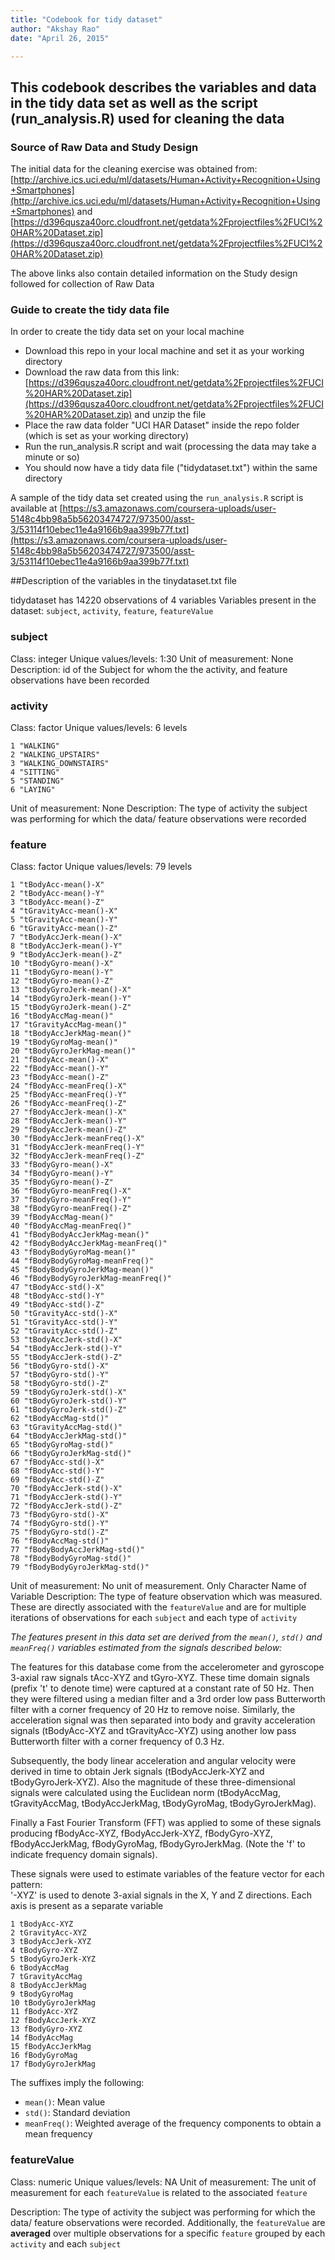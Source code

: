 ```yaml
---
title: "Codebook for tidy dataset"
author: "Akshay Rao"
date: "April 26, 2015"

---
```


## This codebook describes the variables and data in the tidy data set as well as the script (run_analysis.R) used for cleaning the data

### Source of Raw Data and Study Design
The initial data for the cleaning exercise was obtained from:
[http://archive.ics.uci.edu/ml/datasets/Human+Activity+Recognition+Using+Smartphones](http://archive.ics.uci.edu/ml/datasets/Human+Activity+Recognition+Using+Smartphones)
and 
[https://d396qusza40orc.cloudfront.net/getdata%2Fprojectfiles%2FUCI%20HAR%20Dataset.zip](https://d396qusza40orc.cloudfront.net/getdata%2Fprojectfiles%2FUCI%20HAR%20Dataset.zip)

The above links also contain detailed information on the Study design followed for collection of Raw Data

 
### Guide to create the tidy data file

In order to create the tidy data set on your local machine
- Download this repo in your local machine and set it as your working directory
- Download the raw data from this link:[https://d396qusza40orc.cloudfront.net/getdata%2Fprojectfiles%2FUCI%20HAR%20Dataset.zip](https://d396qusza40orc.cloudfront.net/getdata%2Fprojectfiles%2FUCI%20HAR%20Dataset.zip) and unzip the file
- Place the raw data folder "UCI HAR Dataset" inside the repo folder (which is set as your working directory)
- Run the run_analysis.R script and wait (processing the data may take a minute or so)
- You should now have a tidy data file ("tidydataset.txt") within the same directory

A sample of the tidy data set created using the `run_analysis.R` script is available at [https://s3.amazonaws.com/coursera-uploads/user-5148c4bb98a5b56203474727/973500/asst-3/53114f10ebec11e4a9166b9aa399b77f.txt](https://s3.amazonaws.com/coursera-uploads/user-5148c4bb98a5b56203474727/973500/asst-3/53114f10ebec11e4a9166b9aa399b77f.txt)

##Description of the variables in the tinydataset.txt file
 
tidydataset has 14220 observations of 4 variables
Variables present in the dataset: `subject`, `activity`, `feature`, `featureValue`

### subject
Class: integer
Unique values/levels: 1:30
Unit of measurement: None
Description: id of the Subject for whom the the activity, and feature observations have been recorded

### activity
Class: factor
Unique values/levels: 6 levels

	1 "WALKING"
	2 "WALKING_UPSTAIRS"
	3 "WALKING_DOWNSTAIRS"
	4 "SITTING"
	5 "STANDING"
	6 "LAYING"
Unit of measurement: None
Description: The type of activity the subject was performing for which the data/ feature observations were recorded

### feature
Class: factor
Unique values/levels: 79 levels

	1 "tBodyAcc-mean()-X"
	2 "tBodyAcc-mean()-Y"
	3 "tBodyAcc-mean()-Z"
	4 "tGravityAcc-mean()-X"
	5 "tGravityAcc-mean()-Y"
	6 "tGravityAcc-mean()-Z"
	7 "tBodyAccJerk-mean()-X"
	8 "tBodyAccJerk-mean()-Y"
	9 "tBodyAccJerk-mean()-Z"
	10 "tBodyGyro-mean()-X"
	11 "tBodyGyro-mean()-Y"
	12 "tBodyGyro-mean()-Z"
	13 "tBodyGyroJerk-mean()-X"
	14 "tBodyGyroJerk-mean()-Y"
	15 "tBodyGyroJerk-mean()-Z"
	16 "tBodyAccMag-mean()"
	17 "tGravityAccMag-mean()"
	18 "tBodyAccJerkMag-mean()"
	19 "tBodyGyroMag-mean()"
	20 "tBodyGyroJerkMag-mean()"
	21 "fBodyAcc-mean()-X"
	22 "fBodyAcc-mean()-Y"
	23 "fBodyAcc-mean()-Z"
	24 "fBodyAcc-meanFreq()-X"
	25 "fBodyAcc-meanFreq()-Y"
	26 "fBodyAcc-meanFreq()-Z"
	27 "fBodyAccJerk-mean()-X"
	28 "fBodyAccJerk-mean()-Y"
	29 "fBodyAccJerk-mean()-Z"
	30 "fBodyAccJerk-meanFreq()-X"
	31 "fBodyAccJerk-meanFreq()-Y"
	32 "fBodyAccJerk-meanFreq()-Z"
	33 "fBodyGyro-mean()-X"
	34 "fBodyGyro-mean()-Y"
	35 "fBodyGyro-mean()-Z"
	36 "fBodyGyro-meanFreq()-X"
	37 "fBodyGyro-meanFreq()-Y"
	38 "fBodyGyro-meanFreq()-Z"
	39 "fBodyAccMag-mean()"
	40 "fBodyAccMag-meanFreq()"
	41 "fBodyBodyAccJerkMag-mean()"
	42 "fBodyBodyAccJerkMag-meanFreq()"
	43 "fBodyBodyGyroMag-mean()"
	44 "fBodyBodyGyroMag-meanFreq()"
	45 "fBodyBodyGyroJerkMag-mean()"
	46 "fBodyBodyGyroJerkMag-meanFreq()"
	47 "tBodyAcc-std()-X"
	48 "tBodyAcc-std()-Y"
	49 "tBodyAcc-std()-Z"
	50 "tGravityAcc-std()-X"
	51 "tGravityAcc-std()-Y"
	52 "tGravityAcc-std()-Z"
	53 "tBodyAccJerk-std()-X"
	54 "tBodyAccJerk-std()-Y"
	55 "tBodyAccJerk-std()-Z"
	56 "tBodyGyro-std()-X"
	57 "tBodyGyro-std()-Y"
	58 "tBodyGyro-std()-Z"
	59 "tBodyGyroJerk-std()-X"
	60 "tBodyGyroJerk-std()-Y"
	61 "tBodyGyroJerk-std()-Z"
	62 "tBodyAccMag-std()"
	63 "tGravityAccMag-std()"
	64 "tBodyAccJerkMag-std()"
	65 "tBodyGyroMag-std()"
	66 "tBodyGyroJerkMag-std()"
	67 "fBodyAcc-std()-X"
	68 "fBodyAcc-std()-Y"
	69 "fBodyAcc-std()-Z"
	70 "fBodyAccJerk-std()-X"
	71 "fBodyAccJerk-std()-Y"
	72 "fBodyAccJerk-std()-Z"
	73 "fBodyGyro-std()-X"
	74 "fBodyGyro-std()-Y"
	75 "fBodyGyro-std()-Z"
	76 "fBodyAccMag-std()"
	77 "fBodyBodyAccJerkMag-std()"
	78 "fBodyBodyGyroMag-std()"
	79 "fBodyBodyGyroJerkMag-std()"

	
Unit of measurement: No unit of measurement. Only Character Name of Variable
Description: The type of feature observation which was measured. These are directly associated with the `featureValue` and are for multiple iterations of observations for each `subject` and each type of `activity`


*The features present in this data set are derived from the `mean()`, `std()` and `meanFreq()` variables estimated from the signals described below:*

The features for this database come from the accelerometer and gyroscope 3-axial raw signals tAcc-XYZ and tGyro-XYZ. These time domain signals (prefix 't' to denote time) were captured at a constant rate of 50 Hz. Then they were filtered using a median filter and a 3rd order low pass Butterworth filter with a corner frequency of 20 Hz to remove noise. Similarly, the acceleration signal was then separated into body and gravity acceleration signals (tBodyAcc-XYZ and tGravityAcc-XYZ) using another low pass Butterworth filter with a corner frequency of 0.3 Hz. 

Subsequently, the body linear acceleration and angular velocity were derived in time to obtain Jerk signals (tBodyAccJerk-XYZ and tBodyGyroJerk-XYZ). Also the magnitude of these three-dimensional signals were calculated using the Euclidean norm (tBodyAccMag, tGravityAccMag, tBodyAccJerkMag, tBodyGyroMag, tBodyGyroJerkMag). 

Finally a Fast Fourier Transform (FFT) was applied to some of these signals producing fBodyAcc-XYZ, fBodyAccJerk-XYZ, fBodyGyro-XYZ, fBodyAccJerkMag, fBodyGyroMag, fBodyGyroJerkMag. (Note the 'f' to indicate frequency domain signals). 

These signals were used to estimate variables of the feature vector for each pattern:  
'-XYZ' is used to denote 3-axial signals in the X, Y and Z directions. Each axis is present as a separate variable

	1 tBodyAcc-XYZ
	2 tGravityAcc-XYZ
	3 tBodyAccJerk-XYZ
	4 tBodyGyro-XYZ
	5 tBodyGyroJerk-XYZ
	6 tBodyAccMag
	7 tGravityAccMag
	8 tBodyAccJerkMag
	9 tBodyGyroMag
	10 tBodyGyroJerkMag
	11 fBodyAcc-XYZ
	12 fBodyAccJerk-XYZ
	13 fBodyGyro-XYZ
	14 fBodyAccMag
	15 fBodyAccJerkMag
	16 fBodyGyroMag
	17 fBodyGyroJerkMag

The suffixes imply the following:
- `mean()`: Mean value
- `std()`: Standard deviation
- `meanFreq()`: Weighted average of the frequency components to obtain a mean frequency



### featureValue
Class: numeric
Unique values/levels: NA
Unit of measurement: The unit of measurement for each `featureValue` is related to the associated `feature`

Description: The type of activity the subject was performing for which the data/ feature observations were recorded.
Additionally, the `featureValue` are **averaged** over multiple observations for a specific `feature`  grouped by each `activity` and each `subject`
